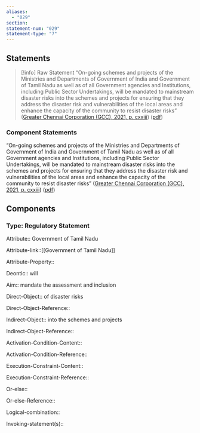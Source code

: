 ```yaml
---
aliases:
  - "029"
section: 
statement-num: "029"
statement-type: "7"
---
```

## Statements 
> [!info] Raw Statement
> “On-going schemes and projects of the Ministries and Departments of Government of India and Government of Tamil Nadu as well as of all Government agencies and Institutions, including Public Sector Undertakings, will be mandated to mainstream disaster risks into the schemes and projects for ensuring that they address the disaster risk and vulnerabilities of the local areas and enhance the capacity of the community to resist disaster risks” ([Greater Chennai Corporation (GCC), 2021, p. cxxiii](zotero://select/library/items/AZZSXLC8)) ([pdf](zotero://open-pdf/library/items/ZWDYK52D?page=123&annotation=TIK7CJRG)) 
> 

### Component Statements
“On-going schemes and projects of the Ministries and Departments of Government of India and Government of Tamil Nadu as well as of all Government agencies and Institutions, including Public Sector Undertakings, will be mandated to mainstream disaster risks into the schemes and projects for ensuring that they address the disaster risk and vulnerabilities of the local areas and enhance the capacity of the community to resist disaster risks” ([Greater Chennai Corporation (GCC), 2021, p. cxxiii](zotero://select/library/items/AZZSXLC8)) ([pdf](zotero://open-pdf/library/items/ZWDYK52D?page=123&annotation=TIK7CJRG)) 
## Components
### Type: Regulatory Statement
Attribute:: Government of Tamil Nadu

Attribute-link::[[Government of Tamil Nadu]]

Attribute-Property::


Deontic:: will


Aim:: mandate the assessment and inclusion


Direct-Object:: of disaster risks

Direct-Object-Reference:: 


Indirect-Object:: into the schemes and projects

Indirect-Object-Reference:: 


Activation-Condition-Content::

Activation-Condition-Reference:: 


Execution-Constraint-Content::

Execution-Constraint-Reference:: 


Or-else::

Or-else-Reference:: 


Logical-combination::


Invoking-statement(s)::
